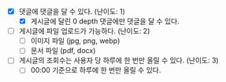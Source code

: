 - [x] 댓글에 댓글을 달 수 있다. (난이도: 1)
  - [x] 게시글에 달린 0 depth 댓글에만 댓글을 달 수 있다.
- [ ] 게시글에 파일 업로드가 가능하다. (난이도: 2)
  - [ ] 이미지 파일 (jpg, png, webp)
  - [ ] 문서 파일 (pdf, docx)
- [ ] 게시글의 조회수는 사용자 당 하루에 한 번만 올릴 수 있다. (난이도: 3)
  - [ ] 00:00 기준으로 하루에 한 번만 올릴 수 있다.
